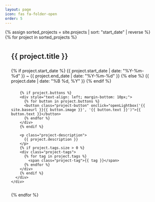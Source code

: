 ```yaml
---
layout: page
icon: fas fa-folder-open
order: 5
---
```


<style>
.project-container {
    display: grid;
    grid-template-columns: 1fr; /* 한 줄에 하나의 프로젝트 */
    gap: 20px;
    margin-bottom: 30px;
}

.project-card {
    border: 1px solid var(--border-color);
    border-radius: 8px;
    overflow: hidden;
    transition: transform 0.3s ease, box-shadow 0.3s ease;
    background-color: var(--card-bg);
    display: flex;
    flex-direction: row; /* 가로 정렬 */
    cursor: pointer;
}

.project-card:hover {
    transform: translateY(-5px);
    box-shadow: 0 4px 12px rgba(0,0,0,0.1);
}

.project-image-container {
    width: 250px; /* 이미지 컨테이너 너비 고정 */
    /* height: 150px; */ /* 고정 높이 제거 */
    overflow: hidden;
    flex-shrink: 0; /* 컨테이너 크기 유지 */
}

.project-image {
    width: 100%;
    height: auto; /* 이미지 비율에 맞게 높이 자동 조정 */
    object-fit: cover; /* cover 유지, height:auto와 함께 사용시 문제 없음 */
    transition: transform 0.3s ease;
}

.project-card:hover .project-image {
    transform: scale(1.05);
}

.project-info {
    padding: 20px;
    flex-grow: 1;
    display: flex;
    flex-direction: column;
}

.project-title {
    font-size: 1.5rem;
    margin: 0 0 10px 0;
    font-weight: 600;
    color: var(--link-color);
}

.project-description {
    color: var(--text-color);
    margin: 0 0 15px 0;
    font-size: 1rem;
    flex-grow: 1;
}

.project-tags {
    margin-top: auto;
    padding-top: 10px;
}

.project-tag {
    display: inline-block;
    background: var(--tag-bg);
    padding: 4px 12px;
    margin-right: 8px;
    margin-bottom: 8px;
    border-radius: 15px;
    font-size: 0.85rem;
    color: var(--tag-color);
    font-weight: 500;
}

.btn {
  display: inline-block;
  font-weight: 400;
  line-height: 1.5;
  color: #212529;
  text-align: center;
  text-decoration: none;
  vertical-align: middle;
  cursor: pointer;
  -webkit-user-select: none;
  -moz-user-select: none;
  user-select: none;
  background-color: transparent;
  border: 1px solid transparent;
  padding: 0.375rem 0.75rem;
  font-size: 1rem;
  border-radius: 0.25rem;
  transition: color 0.15s ease-in-out, background-color 0.15s ease-in-out, border-color 0.15s ease-in-out, box-shadow 0.15s ease-in-out;
}

.btn-primary {
  color: #fff;
  background-color: #0d6efd;
  border-color: #0d6efd;
}

.btn-primary:hover {
  color: #fff;
  background-color: #0b5ed7;
  border-color: #0a58ca;
}

/* 프로젝트 버튼을 키워드 태그 스타일로 변경 */
.project-button {
  display: inline-flex;
  align-items: center;
  padding: 8px 16px;
  border-radius: 20px;
  font-size: 0.9rem;
  font-weight: 500;
  text-decoration: none;
  border: none;
  cursor: pointer;
  margin-right: 8px;
  margin-bottom: 8px;
  transition: all 0.3s ease;
}

.project-button:nth-child(1) {
  background-color: #e3f2fd;
  color: #1976d2;
}

.project-button:nth-child(2) {
  background-color: #f3e5f5;
  color: #7b1fa2;
}

.project-button:nth-child(3) {
  background-color: #e8f5e9;
  color: #2e7d32;
}

.project-button:nth-child(4) {
  background-color: #fff3e0;
  color: #f57c00;
}

.project-button:nth-child(5) {
  background-color: #fce4ec;
  color: #c2185b;
}

.project-button:nth-child(6) {
  background-color: #e0f7fa;
  color: #0097a7;
}

.project-button:nth-child(7) {
  background-color: #f1f8e9;
  color: #689f38;
}

.project-button:hover {
  transform: translateY(-2px);
  box-shadow: 0 2px 4px rgba(0,0,0,0.1);
}

/* 라이트박스 스타일 */
.lightbox {
  display: none;
  position: fixed;
  z-index: 9999;
  left: 0;
  top: 0;
  width: 100%;
  height: 100%;
  background-color: rgba(0, 0, 0, 0.8);
  cursor: pointer;
}

.lightbox-content {
  position: absolute;
  top: 50%;
  left: 50%;
  transform: translate(-50%, -50%);
  max-width: 90%;
  max-height: 90%;
  cursor: default;
}

.lightbox-image {
  width: 100%;
  height: auto;
  border-radius: 8px;
  box-shadow: 0 4px 20px rgba(0, 0, 0, 0.3);
}

.lightbox-close {
  position: absolute;
  top: 20px;
  right: 30px;
  color: white;
  font-size: 40px;
  font-weight: bold;
  cursor: pointer;
  z-index: 10000;
}

.lightbox-close:hover {
  color: #ccc;
}
</style>

<div class="project-container">
  {% assign sorted_projects = site.projects | sort: "start_date" | reverse %}
  {% for project in sorted_projects %}
    <div class="project-card">
      <div class="project-info">
        <h3 class="project-title">
          {{ project.title }}
        </h3>
        <p class="text-muted" style="font-size: 0.9rem; margin-bottom: 10px;">
          {% if project.start_date %}
            {{ project.start_date | date: "%Y-%m-%d" }} ~ {{ project.end_date | date: "%Y-%m-%d" }}
          {% else %}
            {{ project.date | date: "%B %d, %Y" }}
          {% endif %}
        </p>

        {% if project.buttons %}
        <div style="text-align: left; margin-bottom: 10px;">
          {% for button in project.buttons %}
          <button class="project-button" onclick="openLightbox('{{ site.baseurl }}{{ button.image }}', '{{ button.text }}')">{{ button.text }}</button>
          {% endfor %}
        </div>
        {% endif %}

        <p class="project-description">
          {{ project.description }}
        </p>
        {% if project.tags.size > 0 %}
        <div class="project-tags">
          {% for tag in project.tags %}
            <span class="project-tag">{{ tag }}</span>
          {% endfor %}
        </div>
        {% endif %}
      </div>
    </div>
  {% endfor %}
</div>

<!-- 라이트박스 HTML 구조 -->
<div id="lightbox" class="lightbox" onclick="closeLightbox()">
  <span class="lightbox-close" onclick="closeLightbox()">&times;</span>
  <div class="lightbox-content" onclick="event.stopPropagation()">
    <img id="lightbox-image" class="lightbox-image" src="" alt="" data-no-link="true">
  </div>
</div>

<script type="text/javascript">
function openLightbox(imageSrc, altText) {
  var lightbox = document.getElementById('lightbox');
  var lightboxImage = document.getElementById('lightbox-image');
  
  console.log('Loading image:', imageSrc);
  lightboxImage.src = imageSrc;
  lightboxImage.alt = altText;
  lightbox.style.display = 'block';
  
  lightboxImage.onerror = function() {
    console.error('Failed to load image:', imageSrc);
  };
  
  var escapeHandler = function(e) {
    if (e.key === 'Escape') {
      closeLightbox();
    }
  };
  document.addEventListener('keydown', escapeHandler);
  lightbox.escapeHandler = escapeHandler;
}

function closeLightbox() {
  var lightbox = document.getElementById('lightbox');
  lightbox.style.display = 'none';
  
  if (lightbox.escapeHandler) {
    document.removeEventListener('keydown', lightbox.escapeHandler);
    lightbox.escapeHandler = null;
  }
}
</script>
